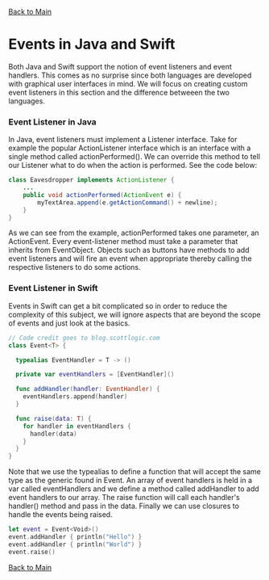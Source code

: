 [Back to Main](README.md/#implementation-of-listeners-and-event-handlers)
# Events in Java and Swift
Both Java and Swift support the notion of event listeners and event handlers. This comes as no surprise since both languages are developed with graphical user interfaces in mind. We will focus on creating custom event listeners in this section and the difference betweeen the two languages.
### Event Listener in Java
In Java, event listeners must implement a Listener interface. Take for example the popular ActionListener interface which is an interface with a single method called actionPerformed(). We can override this method to tell our Listener what to do when the action is performed. See the code below:
```Java
class Eavesdropper implements ActionListener {
    ...
    public void actionPerformed(ActionEvent e) {
        myTextArea.append(e.getActionCommand() + newline);
    }
}
```
As we can see from the example, actionPerformed takes one parameter, an ActionEvent. Every event-listener method must take a parameter that inherits from EventObject. Objects such as buttons have methods to add event listeners and will fire an event when appropriate thereby calling the respective listeners to do some actions.
### Event Listener in Swift
Events in Swift can get a bit complicated so in order to reduce the complexity of this subject, we will ignore aspects that are beyond the scope of events and just look at the basics.
```Swift
// Code credit goes to blog.scottlogic.com
class Event<T> {

  typealias EventHandler = T -> ()

  private var eventHandlers = [EventHandler]()

  func addHandler(handler: EventHandler) {
    eventHandlers.append(handler)
  }

  func raise(data: T) {
    for handler in eventHandlers {
      handler(data)
    }
  }
}
```
Note that we use the typealias to define a function that will accept the same type as the generic found in Event. An array of event handlers is held in a var called eventHandlers and we define a method called addHandler to add event handlers to our array. The raise function will call each handler's handler() method and pass in the data. Finally we can use closures to handle the events being raised.
```Swift
let event = Event<Void>()
event.addHandler { println("Hello") }
event.addHandler { println("World") }
event.raise()
```

[Back to Main](README.md/#implementation-of-listeners-and-event-handlers)
